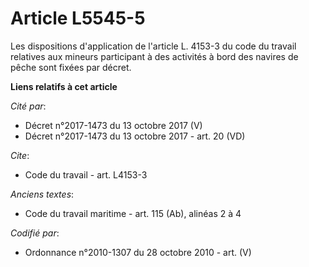 # Article L5545-5

Les dispositions d'application de l'article L. 4153-3 du code du travail relatives aux mineurs participant à des activités à
bord des navires de pêche sont fixées par décret.

**Liens relatifs à cet article**

_Cité par_:

  - Décret n°2017-1473 du 13 octobre 2017 (V)
  - Décret n°2017-1473 du 13 octobre 2017 - art. 20 (VD)

_Cite_:

  - Code du travail - art. L4153-3

_Anciens textes_:

  - Code du travail maritime - art. 115 (Ab), alinéas 2 à 4

_Codifié par_:

  - Ordonnance n°2010-1307 du 28 octobre 2010 - art. (V)
